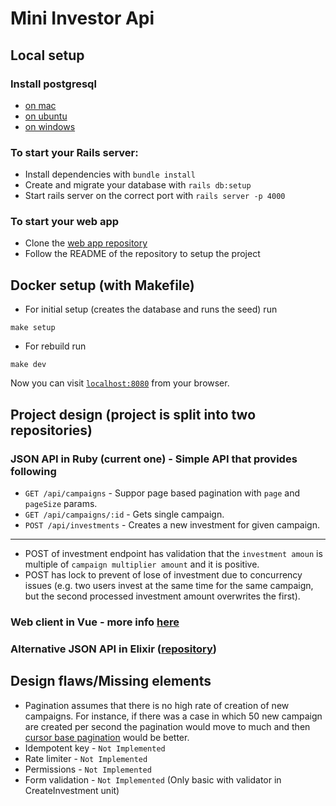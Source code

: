# Mini Investor Api

## Local setup
### Install postgresql

  * [on mac](https://www.codementor.io/engineerapart/getting-started-with-postgresql-on-mac-osx-are8jcopb)
  * [on ubuntu](https://www.digitalocean.com/community/tutorials/how-to-install-and-use-postgresql-on-ubuntu-18-04)
  * [on windows](http://www.postgresqltutorial.com/install-postgresql)

### To start your Rails server:

  * Install dependencies with `bundle install`
  * Create and migrate your database with `rails db:setup`
  * Start rails server on the correct port with `rails server -p 4000`

### To start your web app

  * Clone the [web app repository](https://github.com/isavita/mini-investor-ui)
  * Follow the README of the repository to setup the project

## Docker setup (with Makefile)
  * For initial setup (creates the database and runs the seed) run
  ```shell
  make setup
  ```
  * For rebuild run
  ```shell
  make dev
  ```

  Now you can visit [`localhost:8080`](http://localhost:8080) from your browser.

## Project design (project is split into two repositories)
### JSON API in Ruby (current one) - Simple API that provides following

  * `GET /api/campaigns` - Suppor page based pagination with `page` and `pageSize` params.
  * `GET /api/campaigns/:id` - Gets single campaign.
  * `POST /api/investments` - Creates a new investment for given campaign.

---

  * POST of investment endpoint has validation that the `investment amoun` is multiple of `campaign multiplier amount`
    and it is positive.
  * POST has lock to prevent of lose of investment due to concurrency issues (e.g. two users invest at the
    same time for the same campaign, but the second processed investment amount overwrites the first).

### Web client in Vue - more info [here](https://github.com/isavita/mini-investor-ui)
### Alternative JSON API in Elixir ([repository](https://github.com/isavita/mini-investor-api-ex))

## Design flaws/Missing elements

  * Pagination assumes that there is no high rate of creation of new campaigns. For instance, if there was a case in
    which 50 new campaign are created per second the pagination would move to much and then [cursor base pagination](https://github.com/gocardless/http-api-design/blob/master/README.md#pagination)
    would be better.
  * Idempotent key - `Not Implemented`
  * Rate limiter - `Not Implemented`
  * Permissions - `Not Implemented`
  * Form validation - `Not Implemented` (Only basic with validator in CreateInvestment unit)

